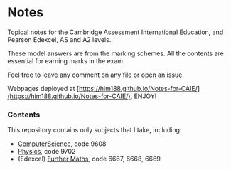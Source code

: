 # Notes

Topical notes for the Cambridge Assessment International Education, and Pearson Edexcel, AS and A2 levels.

These model answers are from the marking schemes. All the contents are essential for earning marks in the exam.

Feel free to leave any comment on any file or open an issue.

Webpages deployed at [https://him188.github.io/Notes-for-CAIE/](https://him188.github.io/Notes-for-CAIE/), ENJOY!

### Contents

This repository contains only subjects that I take, including:

- [ComputerScience](ComputerScience/), code 9608
- [Physics](Physics/README.md), code 9702
- (Edexcel) [Further Maths](FurtherMaths/), code 6667, 6668, 6669
